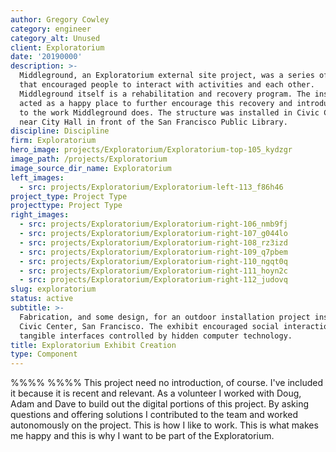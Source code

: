 ```yaml
---
author: Gregory Cowley
category: engineer
category_alt: Unused
client: Exploratorium
date: '20190000'
description: >-
  Middleground, an Exploratorium external site project, was a series of towers
  that encouraged people to interact with activities and each other.
  Middleground itself is a rehabilitation and recovery program. The installation
  acted as a happy place to further encourage this recovery and introduce people
  to the work Middleground does. The structure was installed in Civic Center,
  near City Hall in front of the San Francisco Public Library.
discipline: Discipline
firm: Exploratorium
hero_image: projects/Exploratorium/Exploratorium-top-105_kydzgr
image_path: /projects/Exploratorium
image_source_dir_name: Exploratorium
left_images:
  - src: projects/Exploratorium/Exploratorium-left-113_f86h46
project_type: Project Type
projecttype: Project Type
right_images:
  - src: projects/Exploratorium/Exploratorium-right-106_nmb9fj
  - src: projects/Exploratorium/Exploratorium-right-107_g044lo
  - src: projects/Exploratorium/Exploratorium-right-108_rz3izd
  - src: projects/Exploratorium/Exploratorium-right-109_q7pbem
  - src: projects/Exploratorium/Exploratorium-right-110_ngqt0q
  - src: projects/Exploratorium/Exploratorium-right-111_hoyn2c
  - src: projects/Exploratorium/Exploratorium-right-112_judovq
slug: exploratorium
status: active
subtitle: >-
  Fabrication, and some design, for an outdoor installation project installed in
  Civic Center, San Francisco. The exhibit encouraged social interaction using
  tangible interfaces controlled by hidden computer technology. 
title: Exploratorium Exhibit Creation
type: Component
---
```


%%%% %%%%
This project need no introduction, of course. I've included it because it is recent and relevant. As a volunteer I worked with Doug, Adam and Dave to build out the digital portions of this project. By asking questions and offering solutions I contributed to the team and worked autonomously on the project. This is how I like to work. This is what makes me happy and this is why I want to be part of the Exploratorium.

